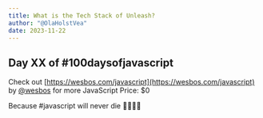 ```yaml
---
title: What is the Tech Stack of Unleash?
author: "@OlaHolstVea"
date: 2023-11-22
---
```



## Day XX of #100daysofjavascript

Check out [https://wesbos.com/javascript](https://wesbos.com/javascript) by
[@wesbos](https://twitter.com/wesbos)
 for more JavaScript
Price: $0

Because #javascript will never die 💪🥳🏴‍☠️
